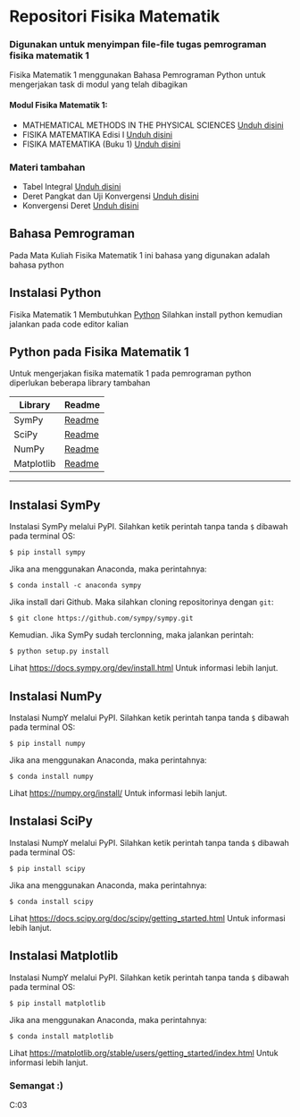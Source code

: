 # Repositori Fisika Matematik 
### Digunakan untuk menyimpan file-file tugas pemrograman fisika matematik 1 

Fisika Matematik 1 menggunakan Bahasa Pemrograman Python untuk mengerjakan task di modul yang telah dibagikan

#### Modul Fisika Matematik 1:
- MATHEMATICAL METHODS IN THE PHYSICAL SCIENCES [Unduh disini](https://drive.google.com/file/d/1QnuHyWNv03_nJV8hIo08FptNQgqA7oAS/view?usp=sharing)
- FISIKA MATEMATIKA Edisi I [Unduh disini](https://drive.google.com/file/d/1FXajn0Nczfi0dYUgC5H-4bQ9XxegVjYu/view?usp=sharing)
- FISIKA MATEMATIKA (Buku 1) [Unduh disini](https://drive.google.com/file/d/1JRydQCw3YbS5glZH1KubeHtLegPUhjAn/view?usp=sharing)

### Materi tambahan

- Tabel Integral [Unduh disini](https://drive.google.com/file/d/1eFH_a_X8lp19-AQKLVsxzgpRE6IEWKmI/view?usp=sharing)
- Deret Pangkat dan Uji Konvergensi [Unduh disini](https://drive.google.com/file/d/1HMY7PraFKp9sPdKcPcYNM335Ec0cyiC2/view?usp=sharing)
- Konvergensi Deret [Unduh disini](https://drive.google.com/file/d/1tE5wx64bfZbJutkJaqxjya36ea_AU3Ew/view?usp=sharing)

## Bahasa Pemrograman

Pada Mata Kuliah Fisika Matematik 1 ini bahasa yang digunakan adalah bahasa python

## Instalasi Python

Fisika Matematik 1 Membutuhkan [Python](https://python.org/)
Silahkan install python kemudian jalankan pada code editor kalian

## Python pada Fisika Matematik 1

Untuk mengerjakan fisika matematik 1 pada pemrograman python diperlukan beberapa library tambahan

| Library | Readme |
| ------ | ------ |
| SymPy | [Readme](https://github.com/sympy/sympy/blob/b7f56b0acf7a26fa88c2be993e0f36f789c0c2e4/README.md) |
| SciPy | [Readme](https://github.com/scipy/scipy/blob/ce4b43097356dfc42504d81d6164b73ee0896c71/README.rst)|
| NumPy| [Readme](https://github.com/numpy/numpy/blob/08248aae1c82ae910af34ec197e382cb2a94e067/README.md)|
| Matplotlib| [Readme](https://github.com/matplotlib/matplotlib/blob/3a994d25f00e40df18fefc4c8b2ba57519bebacc/README.rst)|
****
## Instalasi SymPy

Instalasi SymPy melalui PyPI. Silahkan ketik perintah tanpa tanda `$` dibawah pada terminal OS:

    $ pip install sympy

Jika ana menggunakan Anaconda, maka perintahnya:

    $ conda install -c anaconda sympy

Jika install dari Github. Maka silahkan cloning repositorinya dengan `git`:

    $ git clone https://github.com/sympy/sympy.git

Kemudian. Jika SymPy sudah terclonning, maka jalankan perintah:

    $ python setup.py install

Lihat <https://docs.sympy.org/dev/install.html> Untuk informasi lebih lanjut.
## Instalasi NumPy

Instalasi NumpY melalui PyPI. Silahkan ketik perintah tanpa tanda `$` dibawah pada terminal OS:

    $ pip install numpy 

Jika ana menggunakan Anaconda, maka perintahnya:

    $ conda install numpy

Lihat <https://numpy.org/install/> Untuk informasi lebih lanjut.
## Instalasi SciPy

Instalasi NumpY melalui PyPI. Silahkan ketik perintah tanpa tanda `$` dibawah pada terminal OS:

    $ pip install scipy

Jika ana menggunakan Anaconda, maka perintahnya:

    $ conda install scipy

Lihat <https://docs.scipy.org/doc/scipy/getting_started.html> Untuk informasi lebih lanjut.
## Instalasi Matplotlib

Instalasi NumpY melalui PyPI. Silahkan ketik perintah tanpa tanda `$` dibawah pada terminal OS:

    $ pip install matplotlib

Jika ana menggunakan Anaconda, maka perintahnya:

    $ conda install matplotlib

Lihat <https://matplotlib.org/stable/users/getting_started/index.html> Untuk informasi lebih lanjut.

### Semangat :)

C:03
